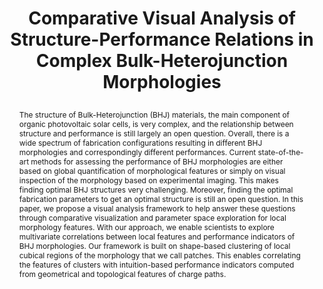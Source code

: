 ---
# this file is written in YAML http://docs.ansible.com/ansible/latest/YAMLSyntax.html
# all lines with a leading sharp are comments and will not be compiled
# longer blocks of text should start with a a leading > to escape all special characters
  
# URL handle for generated webpage
slug:       bhjanalysis

#specifies layout to be used for page generation (do not modify)
layout:     publication

#publication title
title:      >
   Comparative Visual Analysis of Structure-Performance Relations in Complex Bulk-Heterojunction Morphologies

#include in selected publications on front page (optional, delete line if not applicable)
display: selected

#list all publication authors in correct order
authors:
 - Amal Aboulhassan
 - Ronell Sicat
 - Daniel Baum
 - Olga Wodo
 - Markus Hadwiger 
 
#insert publication venue (displayed on publication page)
venue:      >
   Computer Graphics Forum, Vol.36, No.3 (Proceedings Eurographics/IEEE Symposium on Visualization, Eurovis 2017), pp. 329-339
   
#insert short venue (displayed in box in publication list)
shortvenue: >
   Eurovis 2017

#specify publication year
year:       2017

#insert abstract of publication
abstract:   >
   The structure of Bulk-Heterojunction (BHJ) materials, the main component of organic photovoltaic solar cells, is very complex, and the relationship between structure and performance is still largely an open question. Overall, there is a wide spectrum of fabrication configurations resulting in different BHJ morphologies and correspondingly different performances. Current state-of-the-art methods for assessing the performance of BHJ morphologies are either based on global quantification of morphological features or simply on visual inspection of the morphology based on experimental imaging. This makes finding optimal BHJ structures very challenging. Moreover, finding the optimal fabrication parameters to get an optimal structure is still an open question. In this paper, we propose a visual analysis framework to help answer these questions through comparative visualization and parameter space exploration for local morphology features. With our approach, we enable scientists to explore multivariate correlations between local features and performance indicators of BHJ morphologies. Our framework is built on shape-based clustering of local cubical regions of the morphology that we call patches. This enables correlating the features of clusters with intuition-based performance indicators computed from geometrical and topological features of charge paths.

#link to hi-res teaser image of publication (please make sure the image is wide, e.g. aspect ratio between 4:2 and 4:1) 
teaser:     './publications/2017_aboulhassan_bhjanalysis.jpg'

#link to smaller thumbnail image of publication (please make sure the aspect ratio is 3:2, suggested size is 150x100px)
thumbnail:  './publications/2017_aboulhassan_thumbnail.png'

#link to publication video (optional): you can either upload the video to our website (insert local link) or host it on youtube or vimeo (in this case insert the youtube/vimeo link)
#video:      'https://www.youtube.com/watch?v=xxxxxx'

#link to publication pdf (optional)
pdf:        './publications/2017_aboulhassan_bhjanalysis.pdf'

#insert citation. please format citation by inserting <br> at line breaks, &emsp; will insert a tab character to prettify the citation
citation:   >
  @article{Abouhassan2017BHJAnalysis,<br>
   &emsp;author = {Aboulhassan, Amal and Sicat, Ronell and Baum, Daniel and Wodo, Olga and Hadwiger, Markus},<br>
   &emsp;title = {Comparative Visual Analysis of Structure-Performance Relations in Complex Bulk-Heterojunction Morphologies},<br>
   &emsp;journal = {Computer Graphics Forum (Proceedings Eurographics/IEEE Symposium on Visualization, Eurovis 2017},<br>
   &emsp;volume = {36},<br>
   &emsp;number = {3},<br>
   &emsp;pages = {329--339},<br>
   &emsp;year = {2017}<br>
  }

#insert links to additional material for the publication (optional)
#links need a title, a URL and a type (this defines the link icon) which can be one of the following values: code, archive, files, slides or text (this is the default icon)
#links: 
# - title: ExampleCode
#   type:  code
#   url:   './publications/supplementary1.zip' 
# - title: ExampleSlides
#   type:  slides
#   url:   './publications/presentation.pptx' 

#don't forget the leading and trailing --- in a YAML file
---